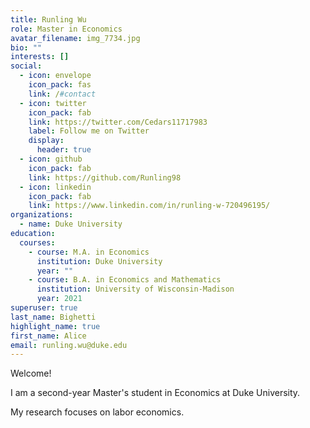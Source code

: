 ```yaml
---
title: Runling Wu
role: Master in Economics
avatar_filename: img_7734.jpg
bio: ""
interests: []
social:
  - icon: envelope
    icon_pack: fas
    link: /#contact
  - icon: twitter
    icon_pack: fab
    link: https://twitter.com/Cedars11717983
    label: Follow me on Twitter
    display:
      header: true
  - icon: github
    icon_pack: fab
    link: https://github.com/Runling98
  - icon: linkedin
    icon_pack: fab
    link: https://www.linkedin.com/in/runling-w-720496195/
organizations:
  - name: Duke University
education:
  courses:
    - course: M.A. in Economics
      institution: Duke University
      year: ""
    - course: B.A. in Economics and Mathematics
      institution: University of Wisconsin-Madison
      year: 2021
superuser: true
last_name: Bighetti
highlight_name: true
first_name: Alice
email: runling.wu@duke.edu
---
```

Welcome!

I am a second-year Master's student in Economics at Duke University. 

My research focuses on labor economics.